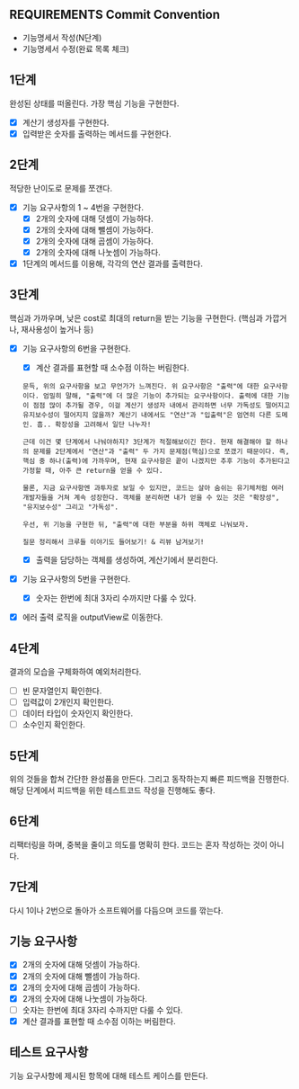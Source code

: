 ## REQUIREMENTS Commit Convention

- 기능명세서 작성(N단계)
- 기능명세서 수정(완료 목록 체크)

## 1단계

완성된 상태를 떠올린다. 가장 핵심 기능을 구현한다.

- [x] 계산기 생성자를 구현한다.
- [x] 입력받은 숫자를 출력하는 메서드를 구현한다.

## 2단계

적당한 난이도로 문제를 쪼갠다.

- [x] 기능 요구사항의 1 ~ 4번을 구현한다.
  - [x] 2개의 숫자에 대해 덧셈이 가능하다.
  - [x] 2개의 숫자에 대해 뺄셈이 가능하다.
  - [x] 2개의 숫자에 대해 곱셈이 가능하다.
  - [x] 2개의 숫자에 대해 나눗셈이 가능하다.
- [x] 1단계의 메서드를 이용해, 각각의 연산 결과를 출력한다.

## 3단계

핵심과 가까우며, 낮은 cost로 최대의 return을 받는 기능을 구현한다. (핵심과 가깝거나, 재사용성이 높거나 등)

- [x] 기능 요구사항의 6번을 구현한다.

  - [x] 계산 결과를 표현할 때 소수점 이하는 버림한다.

  ```
  문득, 위의 요구사항을 보고 무언가가 느껴진다. 위 요구사항은 "출력"에 대한 요구사항이다. 엄밀히 말해, "출력"에 더 많은 기능이 추가되는 요구사항이다. 출력에 대한 기능이 점점 많이 추가될 경우, 이걸 계산기 생성자 내에서 관리하면 너무 가독성도 떨어지고 유지보수성이 떨어지지 않을까? 계산기 내에서도 "연산"과 "입출력"은 엄연히 다른 도메인. 흠.. 확장성을 고려해서 일단 나누자!

  근데 이건 몇 단계에서 나눠야하지? 3단계가 적절해보이긴 한다. 현재 해결해야 할 하나의 문제를 2단계에서 "연산"과 "출력" 두 가지 문제점(핵심)으로 쪼갰기 때문이다. 즉, 핵심 중 하나(출력)에 가까우며, 현재 요구사항은 끝이 나겠지만 추후 기능이 추가된다고 가정할 때, 아주 큰 return을 얻을 수 있다.

  물론, 지금 요구사항엔 과투자로 보일 수 있지만, 코드는 살아 숨쉬는 유기체처럼 여러 개발자들을 거쳐 계속 성장한다. 객체를 분리하면 내가 얻을 수 있는 것은 "확장성", "유지보수성" 그리고 "가독성".

  우선, 위 기능을 구현한 뒤, "출력"에 대한 부분을 하위 객체로 나눠보자.

  질문 정리해서 크루들 이야기도 들어보기! & 리뷰 남겨보기!
  ```

  - [x] 출력을 담당하는 객체를 생성하여, 계산기에서 분리한다.

- [x] 기능 요구사항의 5번을 구현한다.
  - [x] 숫자는 한번에 최대 3자리 수까지만 다룰 수 있다.
- [x] 에러 출력 로직을 outputView로 이동한다.

## 4단계

결과의 모습을 구체화하여 예외처리한다.

- [ ] 빈 문자열인지 확인한다.
- [ ] 입력값이 2개인지 확인한다.
- [ ] 데이터 타입이 숫자인지 확인한다.
- [ ] 소수인지 확인한다.

## 5단계

위의 것들을 합쳐 간단한 완성품을 만든다. 그리고 동작하는지 빠른 피드백을 진행한다. 해당 단계에서 피드백을 위한 테스트코드 작성을 진행해도 좋다.

## 6단계

리팩터링을 하며, 중복을 줄이고 의도를 명확히 한다.
코드는 혼자 작성하는 것이 아니다.

## 7단계

다시 1이나 2번으로 돌아가 소프트웨어를 다듬으며 코드를 깎는다.

## 기능 요구사항

- [x] 2개의 숫자에 대해 덧셈이 가능하다.
- [x] 2개의 숫자에 대해 뺄셈이 가능하다.
- [x] 2개의 숫자에 대해 곱셈이 가능하다.
- [x] 2개의 숫자에 대해 나눗셈이 가능하다.
- [ ] 숫자는 한번에 최대 3자리 수까지만 다룰 수 있다.
- [x] 계산 결과를 표현할 때 소수점 이하는 버림한다.

## 테스트 요구사항

기능 요구사항에 제시된 항목에 대해 테스트 케이스를 만든다.
